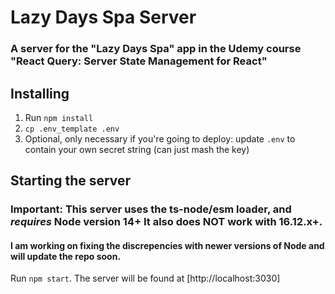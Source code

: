 # Lazy Days Spa Server

### A server for the "Lazy Days Spa" app in the Udemy course "React Query: Server State Management for React"

## Installing

1. Run `npm install`
2. `cp .env_template .env`
3. Optional, only necessary if you're going to deploy: update `.env` to contain your own secret string (can just mash the key)

## Starting the server

### Important: This server uses the ts-node/esm loader, and _requires_ Node version 14+ It also does NOT work with 16.12.x+.

#### I am working on fixing the discrepencies with newer versions of Node and will update the repo soon.

Run `npm start`. The server will be found at [http://localhost:3030]
